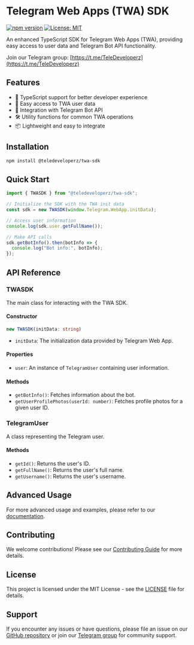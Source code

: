 # Telegram Web Apps (TWA) SDK

[![npm version](https://img.shields.io/npm/v/@teledeveloperz/twa-sdk.svg)](https://www.npmjs.com/package/@teledeveloperz/twa-sdk)
[![License: MIT](https://img.shields.io/badge/License-MIT-yellow.svg)](https://opensource.org/licenses/MIT)

An enhanced TypeScript SDK for Telegram Web Apps (TWA), providing easy access to user data and Telegram Bot API functionality.

Join our Telegram group: [https://t.me/TeleDeveloperz](https://t.me/TeleDeveloperz)

## Features

- 🚀 TypeScript support for better developer experience
- 👤 Easy access to TWA user data
- 🤖 Integration with Telegram Bot API
- 🛠 Utility functions for common TWA operations
- 📦 Lightweight and easy to integrate

## Installation

```bash
npm install @teledeveloperz/twa-sdk
```

## Quick Start

```typescript
import { TWASDK } from "@teledeveloperz/twa-sdk";

// Initialize the SDK with the TWA init data
const sdk = new TWASDK(window.Telegram.WebApp.initData);

// Access user information
console.log(sdk.user.getFullName());

// Make API calls
sdk.getBotInfo().then(botInfo => {
  console.log("Bot info:", botInfo);
});
```

## API Reference

### TWASDK

The main class for interacting with the TWA SDK.

#### Constructor

```typescript
new TWASDK(initData: string)
```

- `initData`: The initialization data provided by Telegram Web App.

#### Properties

- `user`: An instance of `TelegramUser` containing user information.

#### Methods

- `getBotInfo()`: Fetches information about the bot.
- `getUserProfilePhotos(userId: number)`: Fetches profile photos for a given user ID.

### TelegramUser

A class representing the Telegram user.

#### Methods

- `getId()`: Returns the user's ID.
- `getFullName()`: Returns the user's full name.
- `getUsername()`: Returns the user's username.

## Advanced Usage

For more advanced usage and examples, please refer to our [documentation](https://github.com/TeleDeveloperz/twa-sdk/wiki).

## Contributing

We welcome contributions! Please see our [Contributing Guide](CONTRIBUTING.md) for more details.

## License

This project is licensed under the MIT License - see the [LICENSE](LICENSE) file for details.

## Support

If you encounter any issues or have questions, please file an issue on our [GitHub repository](https://github.com/TeleDeveloperz/twa-sdk/issues) or join our [Telegram group](https://t.me/TeleDeveloperz) for community support.
